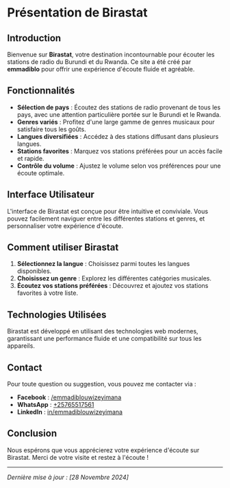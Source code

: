 # Présentation de Birastat

## Introduction
Bienvenue sur **Birastat**, votre destination incontournable pour écouter les stations de radio du Burundi et du Rwanda. Ce site a été créé par **emmadiblo** pour offrir une expérience d'écoute fluide et agréable.

## Fonctionnalités

- **Sélection de pays** : Écoutez des stations de radio provenant de tous les pays, avec une attention particulière portée sur le Burundi et le Rwanda.
- **Genres variés** : Profitez d'une large gamme de genres musicaux pour satisfaire tous les goûts.
- **Langues diversifiées** : Accédez à des stations diffusant dans plusieurs langues.
- **Stations favorites** : Marquez vos stations préférées pour un accès facile et rapide.
- **Contrôle du volume** : Ajustez le volume selon vos préférences pour une écoute optimale.

## Interface Utilisateur
L'interface de Birastat est conçue pour être intuitive et conviviale. Vous pouvez facilement naviguer entre les différentes stations et genres, et personnaliser votre expérience d'écoute.

## Comment utiliser Birastat

1. **Sélectionnez la langue** : Choisissez parmi toutes les langues disponibles.
2. **Choisissez un genre** : Explorez les différentes catégories musicales.
3. **Écoutez vos stations préférées** : Découvrez et ajoutez vos stations favorites à votre liste.

## Technologies Utilisées
Birastat est développé en utilisant des technologies web modernes, garantissant une performance fluide et une compatibilité sur tous les appareils.

## Contact
Pour toute question ou suggestion, vous pouvez me contacter via :
- **Facebook** : [/emmadiblouwizeyimana](https://www.facebook.com/emmadiblouwizeyimana)
- **WhatsApp** : [+25765517561](https://wa.me/25765517561)
- **LinkedIn** : [in/emmadiblouwizeyimana](https://www.linkedin.com/in/emmadiblouwizeyimana)

## Conclusion
Nous espérons que vous apprécierez votre expérience d'écoute sur Birastat. Merci de votre visite et restez à l'écoute !

---

*Dernière mise à jour : [28 Novembre 2024]*

